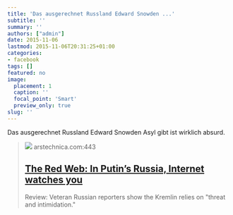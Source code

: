 ```yaml
---
title: 'Das ausgerechnet Russland Edward Snowden ...'
subtitle: ''
summary: ''
authors: ["admin"]
date: 2015-11-06
lastmod: 2015-11-06T20:31:25+01:00
categories:
- facebook
tags: []
featured: no
image:
  placement: 1
  caption: ''
  focal_point: 'Smart'
  preview_only: true
slug: ''
---
```

Das ausgerechnet Russland Edward Snowden Asyl gibt ist wirklich absurd.
> [![](https://cdn.arstechnica.net/wp-content/uploads/2015/08/FullSizeRender-640x215.jpg)](http://arstechnica.com/tech-policy/2015/09/the-red-web-in-putins-russia-internet-watches-you/)
> arstechnica.com:443
> ## [The Red Web: In Putin’s Russia, Internet watches you](http://arstechnica.com/tech-policy/2015/09/the-red-web-in-putins-russia-internet-watches-you/)
>
>Review: Veteran Russian reporters show the Kremlin relies on "threat and intimidation."

